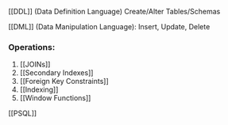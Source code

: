 [[DDL]] (Data Definition Language)
Create/Alter Tables/Schemas

[[DML]] (Data Manipulation Language):
Insert, Update, Delete 

### Operations:
1. [[JOINs]]
2. [[Secondary Indexes]]
3. [[Foreign Key Constraints]]
4. [[Indexing]]
5. [[Window Functions]]

[[PSQL]]
